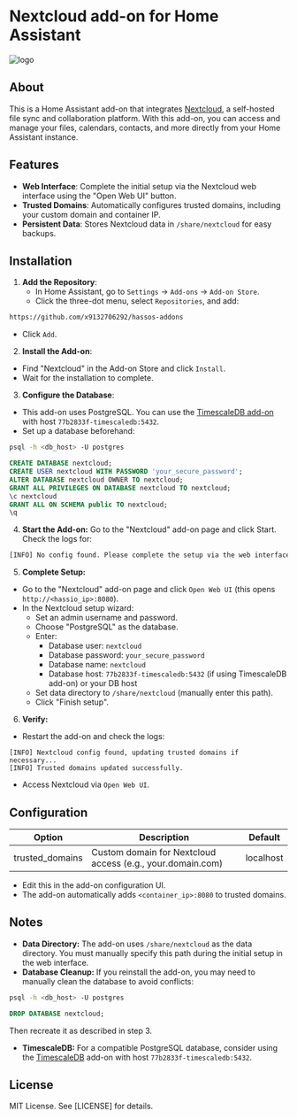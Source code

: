 # Nextcloud add-on for Home Assistant

![logo](https://raw.githubusercontent.com/enricodeleo/hassio-addon-nextcloud/master/logo.png)

## About

This is a Home Assistant add-on that integrates [Nextcloud](https://nextcloud.com/), a self-hosted file sync and collaboration platform. With this add-on, you can access and manage your files, calendars, contacts, and more directly from your Home Assistant instance.

## Features
- **Web Interface**: Complete the initial setup via the Nextcloud web interface using the "Open Web UI" button.
- **Trusted Domains**: Automatically configures trusted domains, including your custom domain and container IP.
- **Persistent Data**: Stores Nextcloud data in `/share/nextcloud` for easy backups.

## Installation

1. **Add the Repository**:
   - In Home Assistant, go to `Settings` → `Add-ons` → `Add-on Store`.
   - Click the three-dot menu, select `Repositories`, and add:
```txt
https://github.com/x9132706292/hassos-addons
```
- Click `Add`.

2. **Install the Add-on**:
- Find "Nextcloud" in the Add-on Store and click `Install`.
- Wait for the installation to complete.

3. **Configure the Database**:
- This add-on uses PostgreSQL. You can use the [TimescaleDB add-on](https://github.com/hassio-addons/addon-timescaledb) with host `77b2833f-timescaledb:5432`.
- Set up a database beforehand:
```bash
psql -h <db_host> -U postgres
```
``` sql
CREATE DATABASE nextcloud;
CREATE USER nextcloud WITH PASSWORD 'your_secure_password';
ALTER DATABASE nextcloud OWNER TO nextcloud;
GRANT ALL PRIVILEGES ON DATABASE nextcloud TO nextcloud;
\c nextcloud
GRANT ALL ON SCHEMA public TO nextcloud;
\q
```
4. **Start the Add-on:**
Go to the "Nextcloud" add-on page and click Start.
Check the logs for:
```txt
[INFO] No config found. Please complete the setup via the web interface at http://<ip>:8080
```
5. **Complete Setup:**
- Go to the "Nextcloud" add-on page and click `Open Web UI` (this opens `http://<hassio_ip>:8080`).
- In the Nextcloud setup wizard:
   - Set an admin username and password.
   - Choose "PostgreSQL" as the database.
   - Enter:
      - Database user: `nextcloud`
      - Database password: `your_secure_password`
      - Database name: `nextcloud`
      - Database host: `77b2833f-timescaledb:5432` (if using TimescaleDB add-on) or your DB host
   - Set data directory to `/share/nextcloud` (manually enter this path).
   - Click "Finish setup".
6. **Verify:**
- Restart the add-on and check the logs:
``` text
[INFO] Nextcloud config found, updating trusted domains if necessary...
[INFO] Trusted domains updated successfully.
```
- Access Nextcloud via `Open Web UI`.
 
## Configuration
Option | Description	| Default |
| --- | --- | ---|
| trusted_domains	| Custom domain for Nextcloud access (e.g., your.domain.com) | localhost |

- Edit this in the add-on configuration UI.
- The add-on automatically adds `<container_ip>:8080` to trusted domains.

## Notes
- **Data Directory:** The add-on uses `/share/nextcloud` as the data directory. You must manually specify this path during the initial setup in the web interface.
- **Database Cleanup:** If you reinstall the add-on, you may need to manually clean the database to avoid conflicts:
``` bash
psql -h <db_host> -U postgres
```
``` sql
DROP DATABASE nextcloud;
```
Then recreate it as described in step 3.
- **TimescaleDB:** For a compatible PostgreSQL database, consider using the [TimescaleDB](https://github.com/hassio-addons/addon-timescaledb) add-on with host `77b2833f-timescaledb:5432`.

## License
MIT License. See [LICENSE] for details.
